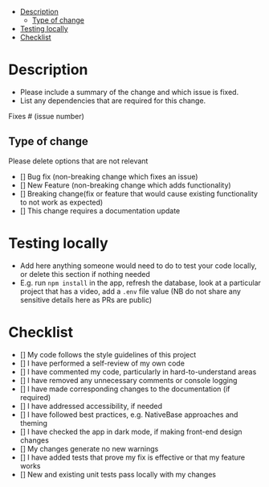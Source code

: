 - [Description](#description)
  - [Type of change](#type-of-change)
- [Testing locally](#testing-locally)
- [Checklist](#checklist)

# Description

- Please include a summary of the change and which issue is fixed.
- List any dependencies that are required for this change.

Fixes # (issue number)

## Type of change

Please delete options that are not relevant

- [] Bug fix (non-breaking change which fixes an issue)
- [] New Feature (non-breaking change which adds functionality)
- [] Breaking change(fix or feature that would cause existing functionality to not work as expected)
- [] This change requires a documentation update

# Testing locally

- Add here anything someone would need to do to test your code locally, or delete this section if nothing needed
- E.g. run `npm install` in the app, refresh the database, look at a particular project that has a video, add a `.env` file value (NB do not share any sensitive details here as PRs are public)

# Checklist

- [] My code follows the style guidelines of this project
- [] I have performed a self-review of my own code
- [] I have commented my code, particularly in hard-to-understand areas
- [] I have removed any unnecessary comments or console logging
- [] I have made corresponding changes to the documentation (if required)
- [] I have addressed accessibility, if needed
- [] I have followed best practices, e.g. NativeBase approaches and theming
- [] I have checked the app in dark mode, if making front-end design changes
- [] My changes generate no new warnings
- [] I have added tests that prove my fix is effective or that my feature works
- [] New and existing unit tests pass locally with my changes
